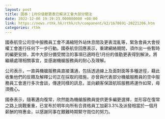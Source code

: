 ```yaml
---
layout: post
title: 國泰：1月份值勤更表已解決工會大部分關注
date: 2022-12-06 19:19:23.000000000 +08:00
link: https://news.rthk.hk/rthk/ch/component/k2/1678691-20221206.htm
categories: rthk
---
```


國泰航空公司空中服務員工會不滿縮短外站休息間及更表混亂等，緊急會員大會授權工會進行任何下一步行動。國泰航空回應表示，重建網絡期間，須作出一些暫時的編更安排，其中大部分備受關注的事項已適時在1月份的值勤更表得到解決，將繼續處理相關事宜，並感謝機艙服務員的耐心及理解。

公司表示，一直與機艙服務員直接溝通，包括透過線上及面對面等多種途徑，藉此收集他們的反饋及解釋公司正在採取的措施，亦曾與代表部分機艙服務員的空中服務員工會進行多次會談，傳達同樣的訊息，並向顧客保證航班服務將運作如常，毋須擔心。

國泰表示，隨著邁向復常，欣然能為機艙服務員提供更多編更選擇，並形容在復常之路上挑戰重重，已宣布於明年向所有合資格員工加薪3.3%及派發相當於一個月薪酬的特惠金，以感謝同事在艱難時期緊守崗位的努力。
